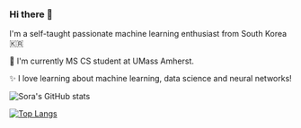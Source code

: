 ### Hi there 👋

<!--
**sora-ryu/sora-ryu** is a ✨ _special_ ✨ repository because its `README.md` (this file) appears on your GitHub profile.

Here are some ideas to get you started:

- 🔭 I’m currently working on ...
- 🌱 I’m currently learning ...
- 👯 I’m looking to collaborate on ...
- 🤔 I’m looking for help with ...
- 💬 Ask me about ...
- 📫 How to reach me: ...
- 😄 Pronouns: ...
- ⚡ Fun fact: ...
-->
I'm a self-taught passionate machine learning enthusiast from South Korea 🇰🇷


🌱 I'm currently MS CS student at UMass Amherst.

✨ I love learning about machine learning, data science and neural networks!




![Sora's GitHub stats](https://github-readme-stats.vercel.app/api?username=sora-ryu&show_icons=true&theme=highcontrast)

[![Top Langs](https://github-readme-stats.vercel.app/api/top-langs/?username=sora-ryu&layout=compact)](https://github.com/sora-ryu/github-readme-stats)
